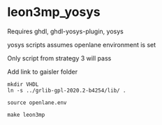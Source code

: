 # leon3mp_yosys

Requires ghdl, ghdl-yosys-plugin, yosys

yosys scripts assumes openlane environment is set

Only script from strategy 3 will pass

Add link to gaisler folder
```
mkdir VHDL
ln -s ../grlib-gpl-2020.2-b4254/lib/ .

source openlane.env

make leon3mp
